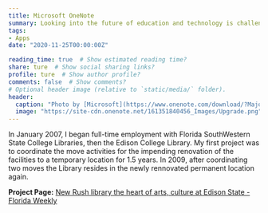 ```yaml
---
title: Microsoft OneNote
summary: Looking into the future of education and technology is challenging, yet presents opportunities.
tags:
- Apps
date: "2020-11-25T00:00:00Z"

reading_time: true  # Show estimated reading time?
share: ture  # Show social sharing links?
profile: ture  # Show author profile?
comments: false  # Show comments?
# Optional header image (relative to `static/media/` folder).
header:
  caption: "Photo by [Microsoft](https://www.onenote.com/download/?MajorVer=14)"
  image: "https://site-cdn.onenote.net/161351840456_Images/Upgrade.png"
---
```


In January 2007, I began full-time employment with Florida SouthWestern State College Libraries, then the Edison College Library. My first project was to coordinate the move activities for the impending renovation of the facilities to a temporary location for 1.5 years. In 2009, after coordinating two moves the Library resides in the newly rennovated permanent location again.

**Project Page:** [New Rush library the heart of arts, culture at Edison State - Florida Weekly](https://fortmyers.floridaweekly.com/articles/new-rush-library-the-heart-of-arts-culture-at-edison-state/)
